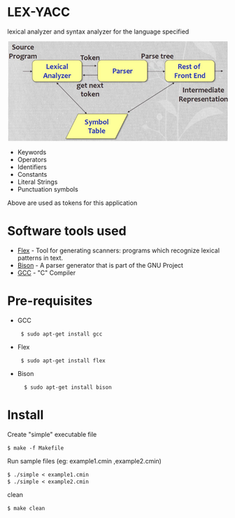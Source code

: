 # LEX-YACC
lexical analyzer and syntax analyzer for the language specified

[![N|Solid](https://raw.githubusercontent.com/dulajdilshan/lex-yacc/master/docs/chart.png)](https://nodesource.com/products/nsolid)



  - Keywords
  - Operators
  - Identifiers
  - Constants
  - Literal Strings
  - Punctuation symbols

Above are used as tokens for this application 

# Software tools used
* [Flex](https://github.com/westes/flex) - Tool for generating scanners: programs which recognize lexical patterns in text.
* [Bison](https://www.gnu.org/software/bison/) - A parser generator that is part of the GNU Project
* [GCC](https://gcc.gnu.org/) - "C" Compiler

# Pre-requisites
-  GCC

        $ sudo apt-get install gcc
        
-  Flex

        $ sudo apt-get install flex
- Bison

        $ sudo apt-get install bison

# Install
Create "simple" executable file

    $ make -f Makefile 		
    
Run sample files (eg: example1.cmin ,example2.cmin)

    $ ./simple < example1.cmin
    $ ./simple < example2.cmin

clean

    $ make clean

